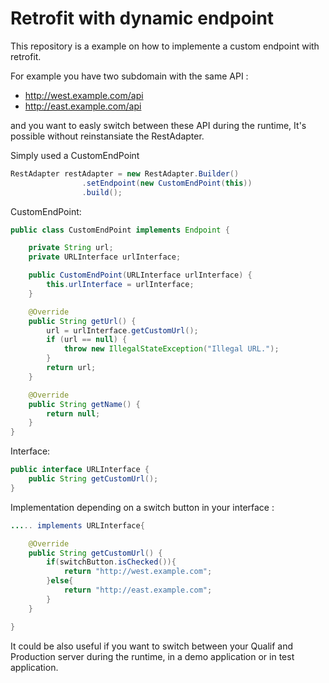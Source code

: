 # Retrofit with dynamic endpoint

This repository is a example on how to implemente a custom endpoint with retrofit.

For example you have two subdomain with the same API :
 - http://west.example.com/api 
 - http://east.example.com/api
 
and you want to easly switch between these API during the runtime, It's possible without reinstansiate the RestAdapter.

Simply used a CustomEndPoint

```java
RestAdapter restAdapter = new RestAdapter.Builder()
                .setEndpoint(new CustomEndPoint(this))
                .build();
```

CustomEndPoint:
```java
public class CustomEndPoint implements Endpoint {

    private String url;
    private URLInterface urlInterface;

    public CustomEndPoint(URLInterface urlInterface) {
        this.urlInterface = urlInterface;
    }

    @Override
    public String getUrl() {
        url = urlInterface.getCustomUrl();
        if (url == null) {
            throw new IllegalStateException("Illegal URL.");
        }
        return url;
    }

    @Override
    public String getName() {
        return null;
    }
}
```

Interface:
```java
public interface URLInterface {
    public String getCustomUrl();
}
```

Implementation depending on a switch button in your interface :

```java
..... implements URLInterface{

    @Override
    public String getCustomUrl() {
        if(switchButton.isChecked()){
            return "http://west.example.com";
        }else{
            return "http://east.example.com";
        }
    }

}
```
It could be also useful if you want to switch between your Qualif and Production server during the runtime, in a demo application or in test application.
